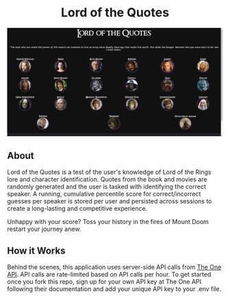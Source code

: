 <h1 align='center'>Lord of the Quotes</h1>

<div align='center'>
<img src='Design/Lord of the Quotes.png'>
</div>

## About

Lord of the Quotes is a test of the user's knowledge of Lord of the Rings lore and character identification. Quotes from the book and movies are randomly generated and the user is tasked with identifying the correct speaker. A running, cumulative percentile score for correct/incorrect guesses per speaker is stored per user and persisted across sessions to create a long-lasting and competitive experience.

Unhappy with your score? Toss your history in the fires of Mount Doom restart your journey anew.

## How it Works

Behind the scenes, this application uses server-side API calls from [The One API](https://the-one-api.dev/). API calls are rate-limited based on API calls per hour. To get started once you fork this repo, sign up for your own API key at The One API following their documentation and add your unique API key to your .env file.
